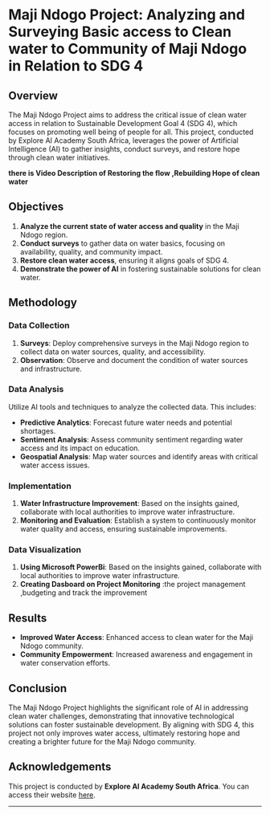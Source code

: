 # Maji Ndogo Project: Analyzing and Surveying Basic access to Clean water to Community of Maji Ndogo in Relation to SDG 4

## Overview

The Maji Ndogo Project aims to address the critical issue of clean water access in relation to Sustainable Development Goal 4 (SDG 4), which focuses on  promoting  well being of people for all. This project, conducted by Explore AI Academy South Africa, leverages the power of Artificial Intelligence (AI) to gather insights, conduct surveys, and restore hope through clean water initiatives.

**there is Video Description  of Restoring the flow ,Rebuilding Hope of clean water**

## Objectives

1. **Analyze the current state of water access and quality** in the Maji Ndogo region.
2. **Conduct surveys** to gather data on water basics, focusing on availability, quality, and community impact.
3. **Restore clean water access**, ensuring it aligns goals of SDG 4.
4. **Demonstrate the power of AI** in fostering sustainable solutions for clean water.


## Methodology

### Data Collection

1. **Surveys**: Deploy comprehensive surveys in the Maji Ndogo region to collect data on water sources, quality, and accessibility.
2. **Observation**: Observe and document the condition of water sources and infrastructure.

### Data Analysis

Utilize AI tools and techniques to analyze the collected data. This includes:
- **Predictive Analytics**: Forecast future water needs and potential shortages.
- **Sentiment Analysis**: Assess community sentiment regarding water access and its impact on education.
- **Geospatial Analysis**: Map water sources and identify areas with critical water access issues.

### Implementation

1. **Water Infrastructure Improvement**: Based on the insights gained, collaborate with local authorities to improve water infrastructure.
2. **Monitoring and Evaluation**: Establish a system to continuously monitor water quality and access, ensuring sustainable improvements.

### Data Visualization 
1. **Using Microsoft PowerBi**: Based on the insights gained, collaborate with local authorities to improve water infrastructure.
2. **Creating Dasboard on Project Monitoring** :the project management ,budgeting and track the improvement 

## Results

- **Improved Water Access**: Enhanced access to clean water for the Maji Ndogo community.
- **Community Empowerment**: Increased awareness and engagement in water conservation efforts.

## Conclusion

The Maji Ndogo Project highlights the significant role of AI in addressing clean water challenges, demonstrating that innovative technological solutions can foster sustainable development. By aligning with SDG 4, this project not only improves water access, ultimately restoring hope and creating a brighter future for the Maji Ndogo community.

## Acknowledgements

This project is conducted by **Explore AI Academy South Africa**. You can access their website [here](https://www.explore.ai/).

---
